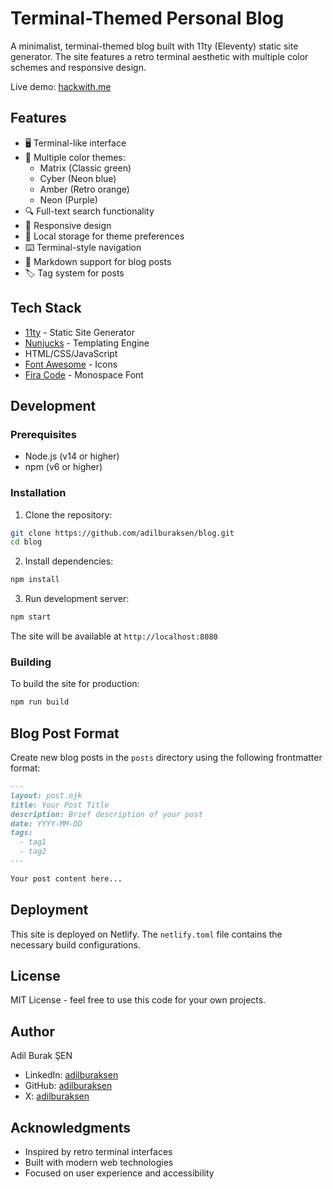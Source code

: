 # Terminal-Themed Personal Blog

A minimalist, terminal-themed blog built with 11ty (Eleventy) static site generator. The site features a retro terminal aesthetic with multiple color schemes and responsive design.

Live demo: [hackwith.me](https://hackwith.me)

## Features

- 🖥️ Terminal-like interface
- 🎨 Multiple color themes:
  - Matrix (Classic green)
  - Cyber (Neon blue)
  - Amber (Retro orange)
  - Neon (Purple)
- 🔍 Full-text search functionality
- 📱 Responsive design
- 💾 Local storage for theme preferences
- ⌨️ Terminal-style navigation
- 📝 Markdown support for blog posts
- 🏷️ Tag system for posts

## Tech Stack

- [11ty](https://www.11ty.dev/) - Static Site Generator
- [Nunjucks](https://mozilla.github.io/nunjucks/) - Templating Engine
- HTML/CSS/JavaScript
- [Font Awesome](https://fontawesome.com/) - Icons
- [Fira Code](https://github.com/tonsky/FiraCode) - Monospace Font

## Development

### Prerequisites

- Node.js (v14 or higher)
- npm (v6 or higher)

### Installation

1. Clone the repository:
```bash
git clone https://github.com/adilburaksen/blog.git
cd blog
```

2. Install dependencies:
```bash
npm install
```

3. Run development server:
```bash
npm start
```

The site will be available at `http://localhost:8080`

### Building

To build the site for production:

```bash
npm run build
```

## Blog Post Format

Create new blog posts in the `posts` directory using the following frontmatter format:

```markdown
---
layout: post.njk
title: Your Post Title
description: Brief description of your post
date: YYYY-MM-DD
tags:
  - tag1
  - tag2
---

Your post content here...
```

## Deployment

This site is deployed on Netlify. The `netlify.toml` file contains the necessary build configurations.

## License

MIT License - feel free to use this code for your own projects.

## Author

Adil Burak ŞEN
- LinkedIn: [adilburaksen](https://linkedin.com/in/adilburaksen)
- GitHub: [adilburaksen](https://github.com/adilburaksen)
- X: [adilburaksen](https://x.com/adilburaksen)

## Acknowledgments

- Inspired by retro terminal interfaces
- Built with modern web technologies
- Focused on user experience and accessibility 